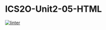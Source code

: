 # ICS2O-Unit2-05-HTML
[![linter](https://github.com/<SophiaSamera>/<Unit2-05>/workflows/linter/badge.svg)](https://github.com/marketplace/actions/super-linter)

